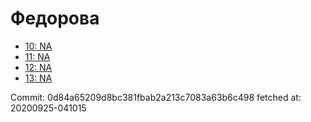 # Федорова
- [10: NA](10.md)
- [11: NA](11.md)
- [12: NA](12.md)
- [13: NA](13.md)

Commit: 0d84a65209d8bc381fbab2a213c7083a63b6c498
 fetched at: 20200925-041015
